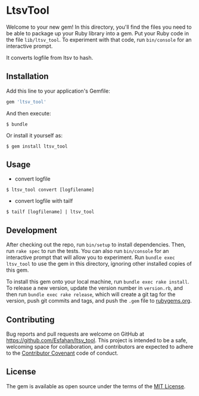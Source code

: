# LtsvTool

Welcome to your new gem! In this directory, you'll find the files you need to be able to package up your Ruby library into a gem. Put your Ruby code in the file `lib/ltsv_tool`. To experiment with that code, run `bin/console` for an interactive prompt.

It converts logfile from ltsv to hash.

## Installation

Add this line to your application's Gemfile:

```ruby
gem 'ltsv_tool'
```

And then execute:

    $ bundle

Or install it yourself as:

    $ gem install ltsv_tool

## Usage

- convert logfile

```
$ ltsv_tool convert [logfilename]
```

- convert logfile with tailf

```
$ tailf [logfilename] | ltsv_tool
```


## Development

After checking out the repo, run `bin/setup` to install dependencies. Then, run `rake spec` to run the tests. You can also run `bin/console` for an interactive prompt that will allow you to experiment. Run `bundle exec ltsv_tool` to use the gem in this directory, ignoring other installed copies of this gem.

To install this gem onto your local machine, run `bundle exec rake install`. To release a new version, update the version number in `version.rb`, and then run `bundle exec rake release`, which will create a git tag for the version, push git commits and tags, and push the `.gem` file to [rubygems.org](https://rubygems.org).

## Contributing

Bug reports and pull requests are welcome on GitHub at https://github.com/Esfahan/ltsv_tool. This project is intended to be a safe, welcoming space for collaboration, and contributors are expected to adhere to the [Contributor Covenant](contributor-covenant.org) code of conduct.


## License

The gem is available as open source under the terms of the [MIT License](http://opensource.org/licenses/MIT).


